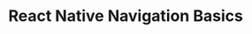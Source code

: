 # React Native Navigation Basics

<!-- Content to be added: Introduction to common navigation libraries (e.g., React Navigation - Stack, Tab, Drawer navigators), basic setup, and navigation patterns. -->
